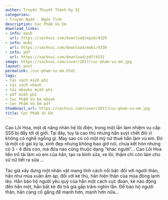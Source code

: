 ```yaml
---
author: Truyền Thuyết Thánh Kỵ Sĩ
categories:
- Truyện Ngắn - Ngôn Tình
description: Cực Phẩm Vú Em
download_links:
- info: epub
  url: https://sachvui.com/download/epub/4329
- info: mobi
  url: https://sachvui.com/download/mobi/4330
- info: pdf
  url: https://sachvui.com/download/pdf/4331
image: https://sachvui.com/cover/2017/cuc-pham-vu-em.jpg
layout: post
permalink: /cuc-pham-vu-em.html
tags:
- tải sách miễn phí
- tải sách nhanh
- tải ebooks miễn phí
- pdf miễn phí
- Cực Phẩm Vú Em ebook
- Cực Phẩm Vú Em pdf
thumbnail_url: https://sachvui.com/cover/2017/cuc-pham-vu-em.jpg
title: Cực Phẩm Vú Em
---
```


 <div class="item-desc text-justify"> <p>Cao Lôi Hoa, một dị năng nhân hệ lôi điện, trong một lần làm nhiệm vụ cấp SSS bị đẩy tới dị giới. Tại đây, tuy là cao thủ nhưng hắn suýt chết đói vì không có nghề ngỗng gì. May sao có có một mỹ nữ thuê hắn làm vú em. Đó là một cô gái kỳ lạ, xinh đẹp nhưng không bao giờ nói, chưa kết hôn nhưng có 3 - 4 đứa con, mà đứa nào cũng thuộc dạng “khác người”… Cao Lôi Hoa liền trổ tài làm vú em của hắn, tạo ra bình sữa, xe lôi, thậm chí còn làm cho xử nữ tiết ra sữa …<br><br>Tác giả xây dựng một nhân vật mang tính cách nổi bật: đối với người thân, hắn như mùa xuân ấm áp, đối với kẻ thù, hắn hiện thân của mùa đông lạnh lẽo. Hắn bảo hộ người yêu quý của hắn một cách cực đoan, kẻ nào động đến hắn một, hắn bắt kẻ đó trả giá gấp trăm nghìn lần. Để bảo hộ người thân, hắn càng cố gắng để mạnh hơn, mạnh hơn nữa…</p> </div>